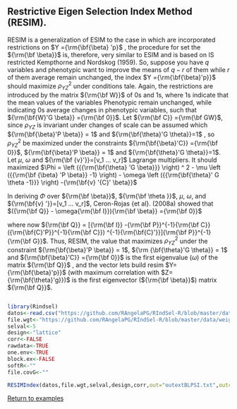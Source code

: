## Restrictive Eigen Selection Index Method (RESIM).

RESIM is a generalization of ESIM to the case in which are incorporated restrictions on $Y ={\rm{\bf{\beta} 'p}$ , the procedure for set the ${\rm{\bf \beta}}$ is, therefore, very similar to ESIM and is based on IS restricted Kempthorne and Nordskog (1959). So, suppose you have $q$ variables and phenotypic want to improve the means of $q-r$ of them while $r$ of them average remain unchanged, the index $Y ={\rm{\bf{\beta}'p}}$ should maximize $\rho_{YZ}^2$ under conditions tale. Again, the restrictions are introduced by the matrix ${\rm{\bf W}}$ of 0s and 1s, where 1s indicate that the mean values of the variables Phenotypic remain unchanged, while indicating 0s average changes in phenotypic variables, such that ${\rm{\bf{W}'G \beta}} ={\rm{\bf 0}}$. Let ${\rm{\bf C}} ={\rm{\bf GW}$, since $\rho_{YZ}$ is invariant under changes of scale can be assumed which ${\rm{\bf{\beta}'P \beta}} = 1$ and ${\rm{\bf{\theta}'G \theta}}=1$ , so $\rho_{YZ}^2$ be maximized under the constraints  ${\rm{\bf{\beta}'C}} ={\rm{\bf 0}}$, ${\rm{\bf{\beta}'P \beta}} = 1$ and  ${\rm{\bf{\theta}'G \theta}}=1$. Let $\mu$, $\omega$ and ${\rm{\bf {v}'}}=[v_1 ... v_r]$ Lagrange multipliers. It should maximized 
$\Phi = \left ({{\rm{\bf{\theta} 'G \beta}}} \right) ^ 2 - \mu \left ({{\rm{\bf 
{\beta} 'P \beta}} -1} \right) - \omega \left ({{\rm{\bf{\theta}' G \theta 
-1}}} \right) -{\rm{\bf{v} '{C}' \beta}}$

In deriving $\Phi$ over ${\rm{\bf \beta}}$, ${\rm{\bf \theta }}$, $\mu$, $\omega$, and ${\rm{\bf{v} '}}=[v_1 ... v_r]$, Ceron-Rojas {et al}. (2008a) showed that $({\rm{\bf Q}} - \omega{\rm{\bf I}}){\rm{\bf \beta}} ={\rm{\bf 0}}$

where now ${\rm{\bf Q}} = [{\rm{\bf I}} -{\rm{\bf P}}^{-1}{\rm{\bf C}} ({\rm{\bf{C}'P}}^{-1}{\rm{\bf C}}) ^{-1}{\rm{\bf{C}'}}]{\rm{\bf 
P}}^{-1}{\rm{\bf G}}$. Thus, RESIM, the value that maximizes $\rho_{YZ}^2$ under the constraint ${\rm{\bf{\beta}'P \beta}} = 1$, ${\rm {\bf{\theta}'G \theta}} = 1$ and ${\rm{\bf{\beta}'C}} ={\rm{\bf 0}}$ is the first eigenvalue ($\omega$) of the matrix ${\rm{\bf Q}}$ , and the vector lets build resim $Y={\rm{\bf{\beta}'p}}$ (with maximum correlation with $Z={\rm{\bf{\theta}'g}})$ is the first eigenvector (${\rm{\bf \beta}}$) matrix ${\rm{\bf Q}}$.

```R

library(Rindsel)
datos<-read.csv("https://github.com/RAngelaPG/RIndSel-R/blob/master/data/C1_PSI_05_Phen.csv",header=T,na.strings=c(NA,"."."-")) #Raw data to analized.
file.wgt<-"https://github.com/RAngelaPG/RIndSel-R/blob/master/data/weigth_C1_PSI.csv")   #name of the file where we write the economic weights and restrictions. 
selval<-5                                                                                    #Selection intensity.
design<-"lattice"                                                                            #Experimental design.
corr<-FALSE                                                                                  #You can decide if you want to work with the correlation matrix instead of variance and covariance matrix.
rawdata<-TRUE                                                                                #By default is TRUE when you are using design option "lattice" or "rcbd", use FALSE for design option "AdjMeans".
one.env<-TRUE                                                                                #Use FALSE for multienviromrent trials.
block.ex<-FALSE                                                                              #Use FALSE always.
softR<-""                                                                                    #Use "" always.
file.covG<-""                                                                                #When design is "AdjMeans" and rawdata is FALSE, write the location of your variance and covariance matrix csv file.

RESIMIndex(datos,file.wgt,selval,design,corr,out="outextBLPSI.txt",outcsv="outBLPSI.csv",rawdata,one.env,block.ex,softR,file.covG)

```
[Return to examples](https://github.com/RAngelaPG/RIndSel-R/blob/master/Readme.md)
